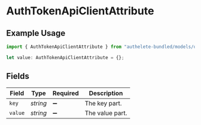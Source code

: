 # AuthTokenApiClientAttribute

## Example Usage

```typescript
import { AuthTokenApiClientAttribute } from "authelete-bundled/models/operations";

let value: AuthTokenApiClientAttribute = {};
```

## Fields

| Field              | Type               | Required           | Description        |
| ------------------ | ------------------ | ------------------ | ------------------ |
| `key`              | *string*           | :heavy_minus_sign: | The key part.      |
| `value`            | *string*           | :heavy_minus_sign: | The value part.    |